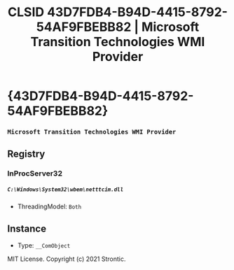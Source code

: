 ﻿---
title: "CLSID 43D7FDB4-B94D-4415-8792-54AF9FBEBB82 | Microsoft Transition Technologies WMI Provider"
excerpt: What is COM-Object CLSID 43D7FDB4-B94D-4415-8792-54AF9FBEBB82?
---

# {43D7FDB4-B94D-4415-8792-54AF9FBEBB82}

### `Microsoft Transition Technologies WMI Provider`

## Registry


### InProcServer32

##### `C:\Windows\System32\wbem\netttcim.dll`
* ThreadingModel: `Both`

## Instance

* Type: `__ComObject`

MIT License. Copyright (c) 2021 Strontic.


